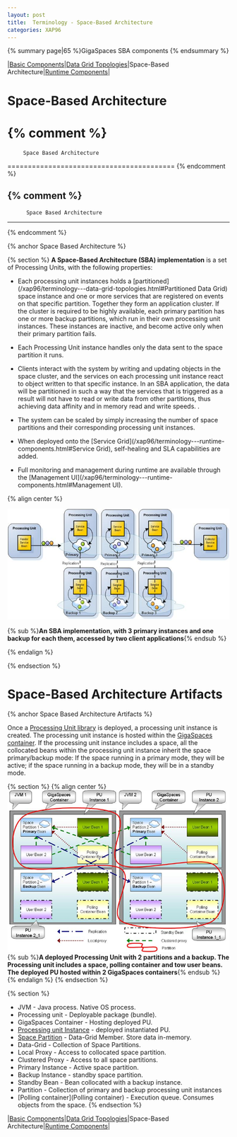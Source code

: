 ```yaml
---
layout: post
title:  Terminology - Space-Based Architecture
categories: XAP96
---
```


{% summary page|65 %}GigaSpaces SBA components {% endsummary %}

|[Basic Components](/xap96/terminology---basic-components.html)|[Data Grid Topologies](/xap96/terminology---data-grid-topologies.html)|Space-Based Architecture|[Runtime Components](/xap96/terminology---runtime-components.html)|

# Space-Based Architecture

{% comment %}
=========================================

         Space Based Architecture

=========================================
{% endcomment %}

{% comment %}
---------------------------------------
          Space Based Architecture
---------------------------------------
{% endcomment %}

{% anchor Space Based Architecture %}

{% section %}
**A Space-Based Architecture (SBA) implementation** is a set of Processing Units, with the following properties:

- Each processing unit instances holds a [partitioned](/xap96/terminology---data-grid-topologies.html#Partitioned Data Grid) space instance and one or more services that are registered on events on that specific partition. Together they form an application cluster. If the cluster is required to be highly available, each primary partition has one or more backup partitions, which run in their own processing unit instances. These instances are inactive, and become active only when their primary partition fails.

- Each Processing Unit instance handles only the data sent to the space partition it runs.

- Clients interact with the system by writing and updating objects in the space cluster, and the services on each processing unit instance react to object written to that specific instance. In an SBA application, the data will be partitioned in such a way that the services that is triggered as a result will not have to read or write data from other partitions, thus achieving data affinity and in memory read and write speeds. .

- The system can be scaled by simply increasing the number of space partitions and their corresponding processing unit instances.

- When deployed onto the [Service Grid](/xap96/terminology---runtime-components.html#Service Grid), self-healing and SLA capabilities are added.

- Full monitoring and management during runtime are available through the [Management UI](/xap96/terminology---runtime-components.html#Management UI).

{% align center %}

![sba_with_backup.jpg](/attachment_files/sba_with_backup.jpg)

{% sub %}**An SBA implementation, with 3 primary instances and one backup for each them, accessed by two client applications**{% endsub %}

{% endalign %}

{% endsection %}

# Space-Based Architecture Artifacts

{% anchor Space Based Architecture Artifacts %}

Once a [Processing Unit library](/xap96/the-processing-unit-structure-and-configuration.html) is deployed, a processing unit instance is created. The processing unit instance is hosted within the [GigaSpaces container](/xap96/the-grid-service-container.html). If the processing unit instance includes a space, all the collocated beans within the processing unit instance inherit the space primary/backup mode: If the space running in a primary mode, they will be active; if the space running in a backup mode, they will be in a standby mode.

{% section %}
{% align center %}
![term_sba_artifacts.jpg](/attachment_files/term_sba_artifacts.jpg)
{% sub %}**A deployed Processing Unit with 2 partitions and a backup. The Processing unit includes a space, polling container and tow user beans. The deployed PU hosted within 2 GigaSpaces containers**{% endsub %}
{% endalign %}
{% endsection %}

{% section %}
- JVM - Java process. Native OS process.
- Processing unit - Deployable package (bundle).
- GigaSpaces Container - Hosting deployed PU.
- [Processing unit Instance](/xap96/packaging-and-deployment.html) - deployed instantiated PU.
- [Space Partition](/xap96/terminology---data-grid-topologies.html) - Data-Grid Member. Store data in-memory.
- Data-Grid - Collection of Space Partitions.
- Local Proxy - Access to collocated space partition.
- Clustered Proxy - Access to all space partitions.
- Primary Instance - Active space partition.
- Backup Instance - standby space partition.
- Standby Bean - Bean collocated with a backup instance.
- Partition - Collection of primary and backup processing unit instances
- [Polling container](Polling container) - Execution queue. Consumes objects from the space.
{% endsection %}

|[Basic Components](/xap96/terminology---basic-components.html)|[Data Grid Topologies](/xap96/terminology---data-grid-topologies.html)|Space-Based Architecture|[Runtime Components](/xap96/terminology---runtime-components.html)|
